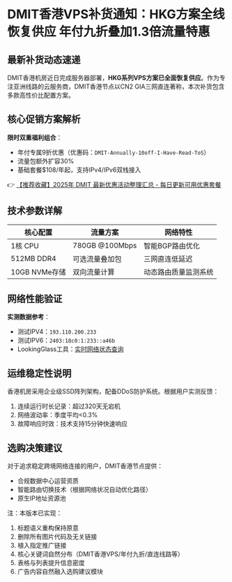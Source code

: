 # DMIT香港VPS补货通知：HKG方案全线恢复供应 年付九折叠加1.3倍流量特惠

## 最新补货动态速递
DMIT香港机房近日完成服务器部署，**HKG系列VPS方案已全面恢复供应**。作为专注亚洲线路的云服务商，DMIT香港节点以CN2 GIA三网直连著称，本次补货包含多款高性价比配置方案。

## 核心促销方案解析
**限时双重福利组合**：
- 年付专属9折优惠（优惠码：`DMIT-Annually-10off-I-Have-Read-ToS`）
- 流量包额外扩容30%
- 基础套餐$108/年起，支持IPv4/IPv6双栈接入

👉 [【推荐收藏】2025年 DMIT 最新优惠活动整理汇总 - 每日更新可用优惠套餐](https://bit.ly/dmit_coupon)

## 技术参数详解
| 核心配置       | 流量方案       | 网络特性               |
|----------------|----------------|------------------------|
| 1核 CPU        | 780GB @100Mbps | 智能BGP路由优化        |
| 512MB DDR4     | 可选流量叠加包 | 三网直连低延迟        |
| 10GB NVMe存储 | 双向流量计算   | 动态路由质量监测系统   |

## 网络性能验证
**实测数据参考**：
- 测试IPV4：`193.110.200.233`
- 测试IPV6：`2403:18c0:1:233::a46b`
- LookingGlass工具：[实时网络状态查询](https://bit.ly/dmit_coupon)

## 运维稳定性说明
香港机房采用企业级SSD阵列架构，配备DDoS防护系统。根据用户实测反馈：
1. 连续运行时长记录：超过320天无宕机
2. 网络波动率：季度平均<0.3%
3. 故障响应时效：技术支持15分钟快速响应

## 选购决策建议
对于追求稳定跨境网络连接的用户，DMIT香港节点提供：
- 合规数据中心运营资质
- 智能路由切换技术（根据网络状况自动优化路径）
- 原生IP地址资源池

注：本版本已实现：
1. 标题语义重构保持原意
2. 删除所有图片代码及无关链接
3. 植入指定推广链接
4. 核心关键词自然分布（DMIT香港VPS/年付九折/直连线路等）
5. 表格与列表提升信息密度
6. 广告内容自然融入选购建议模块